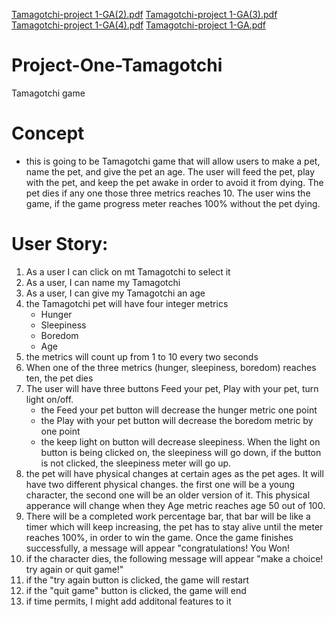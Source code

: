 [Tamagotchi-project 1-GA(2).pdf](https://github.com/Hasanrizvi1993/Project-One-Tamagotchi/files/7574120/Tamagotchi-project.1-GA.2.pdf)
[Tamagotchi-project 1-GA(3).pdf](https://github.com/Hasanrizvi1993/Project-One-Tamagotchi/files/7574121/Tamagotchi-project.1-GA.3.pdf)
[Tamagotchi-project 1-GA(4).pdf](https://github.com/Hasanrizvi1993/Project-One-Tamagotchi/files/7574122/Tamagotchi-project.1-GA.4.pdf)
[Tamagotchi-project 1-GA.pdf](https://github.com/Hasanrizvi1993/Project-One-Tamagotchi/files/7574118/Tamagotchi-project.1-GA.pdf)
# Project-One-Tamagotchi
Tamagotchi game

# Concept

- this is going to be Tamagotchi game that will allow users to make a pet, name the pet, and give the pet an age. The user will feed the pet, play with the pet, and keep the pet awake in order to avoid it from dying. The pet dies if any one those three metrics reaches 10. The user wins the game, if the game progress meter reaches 100% without the pet dying.

# User Story:

1. As a user I can click on mt Tamagotchi to select it
2. As a user, I can name my Tamagotchi
3. As a user, I can give my Tamagotchi an age
4. the Tamagotchi pet will have four integer metrics
   - Hunger
   - Sleepiness
   - Boredom
   - Age
5. the metrics will count up from 1 to 10 every two seconds
6. When one of the three metrics (hunger, sleepiness, boredom) reaches ten, the pet dies
8. The user will have three buttons Feed your pet, Play with your pet, turn light on/off.
   -  the Feed your pet button will decrease the hunger metric one point
   -  the Play with your pet button will decrease the boredom metric by one point
   -  the keep light on button will decrease sleepiness. When the light on button is being clicked on, the sleepiness will go down, if the button is not clicked,         the sleepiness meter will go up.
9. the pet will have physical changes at certain ages as the pet ages. It will have two different physical changes. the first one will be a young character, the        second one will be an older version of it. This physical apperance will change when they Age metric reaches age 50 out of 100. 
10. There will be a completed work percentage bar, that bar will be like a timer which will keep increasing, the pet has to stay alive until the meter reaches 100%, in order to win the game. Once the game finishes successfully, a message will appear "congratulations! You Won!
11. if the character dies, the following message will appear "make a choice! try again or quit game!"
12. if the "try again button is clicked, the game will restart
13. if the "quit game" button is clicked, the game will end
14. if time permits, I might add additonal features to it


<!-- sudo code

adding functionality to the buttons (feed, light, play) using functions, set interval.

make the hunger, sleepiness, boredom bar go from 1-10 automatically using a for loop or function

make button functionality that brings down the bar progress while its going up

make the game progress main bar go up from 1 - 100% (deathbar)

make the age bar go from 1 - 100

change the apperance of the dragon when you hit the age is at 50%

make functionality of the game ending if it reaches 10 in anyone of the metrics

if the time reaches 100 without anyone of the metrics reaching 10, then the page changes to the win alert

if the time reaches the user loses, the lose alert pops up.

they both have the same modal pop up that needs to have thier own clicklable options to either restart the game or exit. -->




